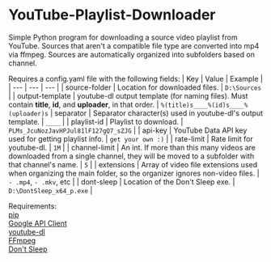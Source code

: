# YouTube-Playlist-Downloader
Simple Python program for downloading a source video playlist from YouTube. Sources that aren't a compatible file type are converted into mp4 via ffmpeg. Sources are automatically organized into subfolders based on channel.

Requires a config.yaml file with the following fields:
| Key | Value | Example |
| --- | --- | --- |
| source-folder | Location for downloaded files. | `D:\Sources` |
| output-template | youtube-dl output template (for naming files). Must contain **title**, **id**, and **uploader**, in that order.  | `%(title)s____%(id)s____%(uploader)s`
| separator | Separator character(s) used in youtube-dl's output template. | `____` |
| playlist-id | Playlist to download. | `PLMs_JcuNozJavHPJul81lF127gQ7_sZJG` |
| api-key | YouTube Data API key used for getting playlist info. | `get your own :)` |
| rate-limit | Rate limit for youtube-dl. | `1M` |
| channel-limit | An int. If more than this many videos are downloaded from a single channel, they will be moved to a subfolder with that channel's name. | `5` |
| extensions | Array of video file extensions used when organizing the main folder, so the organizer ignores non-video files. | `- .mp4`, `- .mkv`, etc |
| dont-sleep | Location of the Don't Sleep exe. | `D:\DontSleep_x64_p.exe` |

Requirements:  
[pip](https://pypi.org/project/pip/)  
[Google API Client](https://github.com/googleapis/google-api-python-client)  
[youtube-dl](https://github.com/ytdl-org/youtube-dl)  
[FFmpeg](https://ffmpeg.org/)  
[Don't Sleep](http://www.softwareok.com/?seite=Microsoft/DontSleep)
